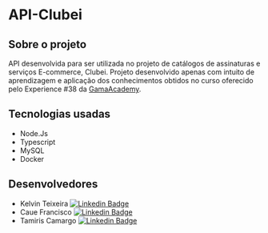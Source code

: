 # API-Clubei

## Sobre o projeto
API desenvolvida para ser utilizada no projeto de catálogos de assinaturas e serviços E-commerce, Clubei. Projeto desenvolvido apenas com intuito de aprendizagem e aplicação dos conhecimentos obtidos no curso oferecido pelo Experience #38 da [GamaAcademy](https://www.gama.academy/ "Site da Gama Academy").

## Tecnologias usadas
- Node.Js
- Typescript
- MySQL
- Docker

## Desenvolvedores
- Kelvin Teixeira [![Linkedin Badge](https://img.shields.io/badge/-LinkedIn-blue?style=flat-square&logo=Linkedin&logoColor=white&link=https://www.linkedin.com/in/kelvin-teixeira-8707b41a8/?originalSubdomain=br)]( https://www.linkedin.com/in/kelvin-teixeira-8707b41a8/?originalSubdomain=br)
- Caue Francisco [![Linkedin Badge](https://img.shields.io/badge/-LinkedIn-blue?style=flat-square&logo=Linkedin&logoColor=white&link=https://www.linkedin.com/in/caue-francisco//?originalSubdomain=br)]( https://www.linkedin.com/in/caue-francisco/?originalSubdomain=br)
- Tamiris Camargo [![Linkedin Badge](https://img.shields.io/badge/-LinkedIn-blue?style=flat-square&logo=Linkedin&logoColor=white&link=https://www.linkedin.com/in/tamiris-camargo/?originalSubdomain=br)](https://www.linkedin.com/in/tamiris-camargo/?originalSubdomain=br)
